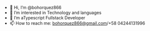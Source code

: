 - 👋 Hi, I’m @bohorquez866
- 👀 I’m interested in Technology and languages
- 🌱 I’m aTypescript Fullstack Developer
- 📫 How to reach me: bohorquez866@gmail.com/+58 04244131996


